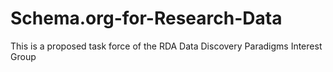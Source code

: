 # Schema.org-for-Research-Data
This is a proposed task force of the RDA Data Discovery Paradigms Interest Group
